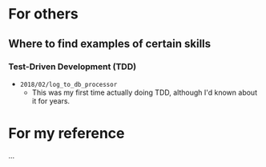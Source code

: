 # For others

## Where to find examples of certain skills

### Test-Driven Development (TDD)
- `2018/02/log_to_db_processor`
  - This was my first time actually doing TDD, although I'd known about it for years.


# For my reference

...